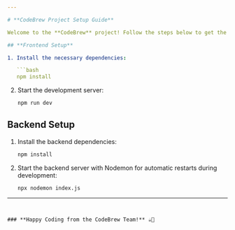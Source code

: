 ```yaml
---

# **CodeBrew Project Setup Guide**

Welcome to the **CodeBrew** project! Follow the steps below to get the frontend and backend up and running.

## **Frontend Setup**

1. Install the necessary dependencies:

   ```bash
   npm install
   ```

2. Start the development server:

   ```bash
   npm run dev
   ```

## **Backend Setup**

1. Install the backend dependencies:

   ```bash
   npm install
   ```

2. Start the backend server with Nodemon for automatic restarts during development:

   ```bash
   npx nodemon index.js
   ```

---
```


### **Happy Coding from the CodeBrew Team!** ☕🚀

